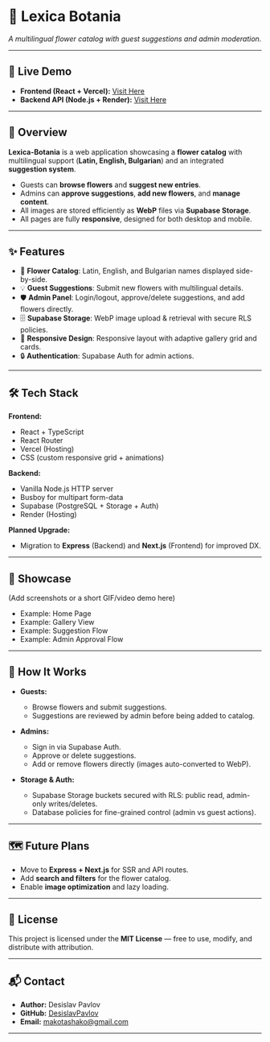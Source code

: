 # 🌸 Lexica Botania

_A multilingual flower catalog with guest suggestions and admin moderation._

---

## 🚀 Live Demo

- **Frontend (React + Vercel):** [Visit Here](<frontend-link>)
- **Backend API (Node.js + Render):** [Visit Here](<backend-link>)

---

## 📖 Overview

**Lexica-Botania** is a web application showcasing a **flower catalog** with multilingual support (**Latin, English, Bulgarian**) and an integrated **suggestion system**.  

- Guests can **browse flowers** and **suggest new entries**.  
- Admins can **approve suggestions**, **add new flowers**, and **manage content**.  
- All images are stored efficiently as **WebP** files via **Supabase Storage**.  
- All pages are fully **responsive**, designed for both desktop and mobile.

---

## ✨ Features

- 🌼 **Flower Catalog**: Latin, English, and Bulgarian names displayed side-by-side.  
- 💡 **Guest Suggestions**: Submit new flowers with multilingual details.  
- 🛡 **Admin Panel**: Login/logout, approve/delete suggestions, and add flowers directly.  
- 🗄 **Supabase Storage**: WebP image upload & retrieval with secure RLS policies.  
- 📱 **Responsive Design**: Responsive layout with adaptive gallery grid and cards.  
- 🔒 **Authentication**: Supabase Auth for admin actions.  

---

## 🛠 Tech Stack

**Frontend:**
- React + TypeScript
- React Router
- Vercel (Hosting)
- CSS (custom responsive grid + animations)

**Backend:**
- Vanilla Node.js HTTP server
- Busboy for multipart form-data
- Supabase (PostgreSQL + Storage + Auth)
- Render (Hosting)

**Planned Upgrade:**
- Migration to **Express** (Backend) and **Next.js** (Frontend) for improved DX.

---

## 🎥 Showcase

(Add screenshots or a short GIF/video demo here)  
- Example: Home Page  
- Example: Gallery View  
- Example: Suggestion Flow  
- Example: Admin Approval Flow

---

## 🧩 How It Works

- **Guests:**  
  - Browse flowers and submit suggestions.  
  - Suggestions are reviewed by admin before being added to catalog.  

- **Admins:**  
  - Sign in via Supabase Auth.  
  - Approve or delete suggestions.  
  - Add or remove flowers directly (images auto-converted to WebP).  

- **Storage & Auth:**  
  - Supabase Storage buckets secured with RLS: public read, admin-only writes/deletes.  
  - Database policies for fine-grained control (admin vs guest actions).  

---

## 🗺 Future Plans

- Move to **Express + Next.js** for SSR and API routes.
- Add **search and filters** for the flower catalog.
- Enable **image optimization** and lazy loading.  

---

## 📄 License

This project is licensed under the **MIT License** — free to use, modify, and distribute with attribution.

---

## 📬 Contact

- **Author:** Desislav Pavlov  
- **GitHub:** [DesislavPavlov](https://github.com/DesislavPavlov)  
- **Email:** makotashako@gmail.com

---

